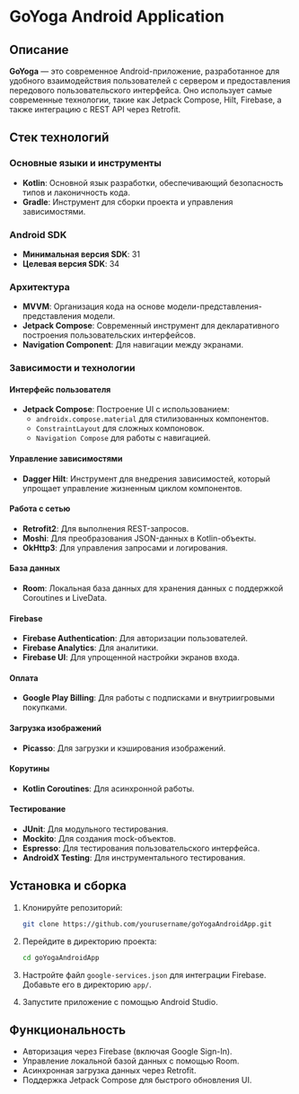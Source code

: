 # GoYoga Android Application

## Описание
**GoYoga** — это современное Android-приложение, разработанное для удобного взаимодействия пользователей с сервером и предоставления передового пользовательского интерфейса. Оно использует самые современные технологии, такие как Jetpack Compose, Hilt, Firebase, а также интеграцию с REST API через Retrofit.

## Стек технологий

### Основные языки и инструменты
- **Kotlin**: Основной язык разработки, обеспечивающий безопасность типов и лаконичность кода.
- **Gradle**: Инструмент для сборки проекта и управления зависимостями.

### Android SDK
- **Минимальная версия SDK**: 31
- **Целевая версия SDK**: 34

### Архитектура
- **MVVM**: Организация кода на основе модели-представления-представления модели.
- **Jetpack Compose**: Современный инструмент для декларативного построения пользовательских интерфейсов.
- **Navigation Component**: Для навигации между экранами.

### Зависимости и технологии
#### Интерфейс пользователя
- **Jetpack Compose**: Построение UI с использованием:
  - `androidx.compose.material` для стилизованных компонентов.
  - `ConstraintLayout` для сложных компоновок.
  - `Navigation Compose` для работы с навигацией.

#### Управление зависимостями
- **Dagger Hilt**: Инструмент для внедрения зависимостей, который упрощает управление жизненным циклом компонентов.

#### Работа с сетью
- **Retrofit2**: Для выполнения REST-запросов.
- **Moshi**: Для преобразования JSON-данных в Kotlin-объекты.
- **OkHttp3**: Для управления запросами и логирования.

#### База данных
- **Room**: Локальная база данных для хранения данных с поддержкой Coroutines и LiveData.

#### Firebase
- **Firebase Authentication**: Для авторизации пользователей.
- **Firebase Analytics**: Для аналитики.
- **Firebase UI**: Для упрощенной настройки экранов входа.

#### Оплата
- **Google Play Billing**: Для работы с подписками и внутриигровыми покупками.

#### Загрузка изображений
- **Picasso**: Для загрузки и кэширования изображений.

#### Корутины
- **Kotlin Coroutines**: Для асинхронной работы.

#### Тестирование
- **JUnit**: Для модульного тестирования.
- **Mockito**: Для создания mock-объектов.
- **Espresso**: Для тестирования пользовательского интерфейса.
- **AndroidX Testing**: Для инструментального тестирования.

## Установка и сборка
1. Клонируйте репозиторий:

    ```bash
    git clone https://github.com/yourusername/goYogaAndroidApp.git
    ```

2. Перейдите в директорию проекта:

    ```bash
    cd goYogaAndroidApp
    ```

3. Настройте файл `google-services.json` для интеграции Firebase. Добавьте его в директорию `app/`.

4. Запустите приложение с помощью Android Studio.

## Функциональность
- Авторизация через Firebase (включая Google Sign-In).
- Управление локальной базой данных с помощью Room.
- Асинхронная загрузка данных через Retrofit.
- Поддержка Jetpack Compose для быстрого обновления UI.

